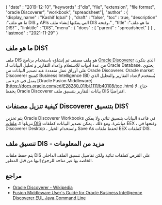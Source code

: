{
  "date" : "2019-12-10",
  "keywords" :["dis", "file", "extension", "file format", "oracle Discoverer", "workbook", "spreadsheet"],
  "author" : {
    "display_name" : "Kashif Iqbal"
} ,
  "draft" : "false",
  "toc" : true,
  "description" :"ما هو ملف DIS و APIs التي يمكنها إنشاء ملف DIS وفتحه." ,
  "title" :"ما هو ملف DIS؟" ,
  "linktitle" : "DIS",
  "menu" : {
    "docs" : {
      "parent" : "spreadsheet"
}
} ,
  "lastmod" : "2021-11-29"
}

## ما هو ملف DIS؟

ملف DIS هو ملف مصنف تم إنشاؤه باستخدام برنامج [Oracle Discoverer](https://docs.oracle.com/cd/E28389_01/bi.1111/b40107/overview.htm) الذي يتكون من عدة أدوات للاستعلام وإعداد التقارير و تحليل البيانات لـ Oracle Database. يحتوي على أوراق عمل متعددة عند تصدير البيانات من Oracle Discoverer. Oracle market Discoverer كمنتج Business Intelligence (BI) يُستخدم لإعداد التقارير والتحليل الذي يعمل في جزء من [Oracle Fusion Middleware](https://docs.oracle.com/cd/E28280_01/bi.1111/b40108/toc .htm) جناح. لا يحفظ Oracle Discoverer بيانات التقارير بتنسيق ملف DIS افتراضيًا.

## كيفية تنزيل مصنفات Discoverer بتنسيق DIS؟

يتم تخزين Oracle Discoverer Workbooks في قاعدة البيانات بتنسيق ثنائي ولا يمكن تنزيلها كـ [ملفات DIS](https://forums.oracle.com/ords/apexds/post/can-i-download-all-discoverer-workbooks-to-my-computer-4127) مباشرة. ومع ذلك ، يمكن تصدير البيانات كملفات EEX ، وفتحها في Discoverer Desktop ، واستخدام الخيار Save As لحفظ ملفات EEX كملفات DIS.

## تنسيق ملف DIS - مزيد من المعلومات

يتم حفظ ملفات DIS على القرص كملفات ثنائية ولكن تفاصيل تنسيق الملف الداخلي الخاصة بها غير متاحة للرجوع إليها من قبل المطور.

## مراجع

* [Oracle Discoverer - Wikipedia](https://en.wikipedia.org/wiki/Oracle_Discoverer)
* [Fusion Middleware User's Guide for Oracle Business Intelligence Discoverer EUL Java Command Line](https://docs.oracle.com/cd/E28280_01/bi.1111/b40108/toc.htm)

